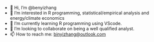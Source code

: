 - 👋 Hi, I’m @benyizhang
- 👀 I’m interested in R programming, statistical/empirical analysis and energy/climate economics  
- 🌱 I’m currently learning R programming using VScode. 
- 💞️ I’m looking to collaborate on being a well qualified analyst. 
- 📫 How to reach me:  binyizhang@outlook.com

<!---
benyizhang/benyizhang is a ✨ special ✨ repository because its `README.md` (this file) appears on your GitHub profile.
You can click the Preview link to take a look at your changes.
--->
